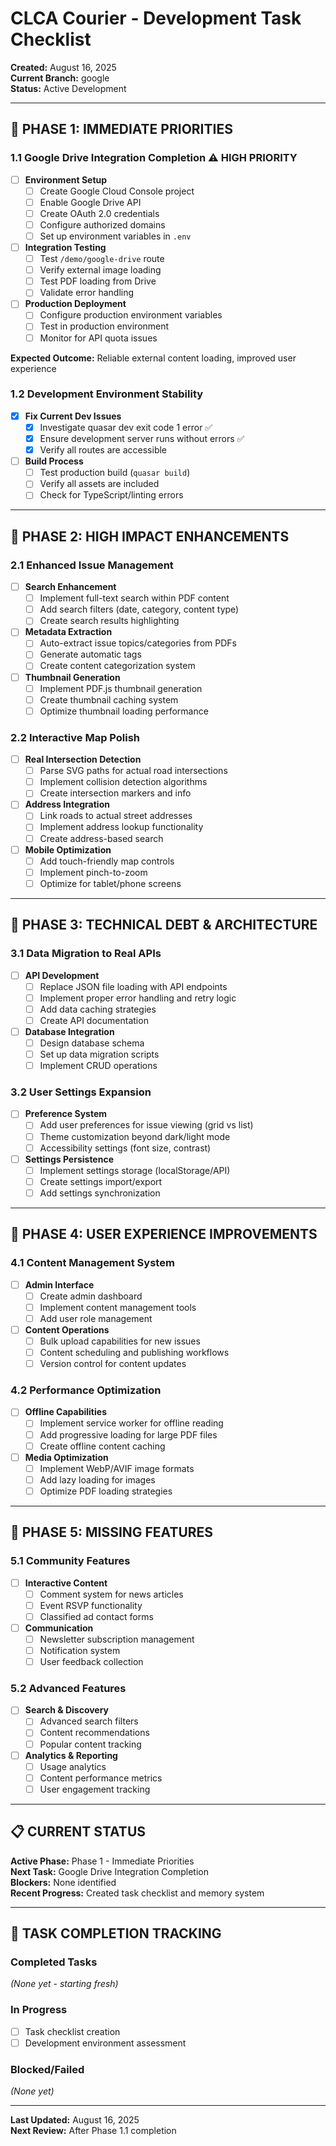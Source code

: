 # CLCA Courier - Development Task Checklist

**Created:** August 16, 2025  
**Current Branch:** google  
**Status:** Active Development

---

## 🎯 PHASE 1: IMMEDIATE PRIORITIES

### 1.1 Google Drive Integration Completion ⚠️ HIGH PRIORITY

- [ ] **Environment Setup**
  - [ ] Create Google Cloud Console project
  - [ ] Enable Google Drive API
  - [ ] Create OAuth 2.0 credentials
  - [ ] Configure authorized domains
  - [ ] Set up environment variables in `.env`
- [ ] **Integration Testing**
  - [ ] Test `/demo/google-drive` route
  - [ ] Verify external image loading
  - [ ] Test PDF loading from Drive
  - [ ] Validate error handling
- [ ] **Production Deployment**
  - [ ] Configure production environment variables
  - [ ] Test in production environment
  - [ ] Monitor for API quota issues

**Expected Outcome:** Reliable external content loading, improved user experience

### 1.2 Development Environment Stability

- [x] **Fix Current Dev Issues**
  - [x] Investigate quasar dev exit code 1 error ✅
  - [x] Ensure development server runs without errors ✅
  - [x] Verify all routes are accessible
- [ ] **Build Process**
  - [ ] Test production build (`quasar build`)
  - [ ] Verify all assets are included
  - [ ] Check for TypeScript/linting errors

---

## 🚀 PHASE 2: HIGH IMPACT ENHANCEMENTS

### 2.1 Enhanced Issue Management

- [ ] **Search Enhancement**
  - [ ] Implement full-text search within PDF content
  - [ ] Add search filters (date, category, content type)
  - [ ] Create search results highlighting
- [ ] **Metadata Extraction**
  - [ ] Auto-extract issue topics/categories from PDFs
  - [ ] Generate automatic tags
  - [ ] Create content categorization system
- [ ] **Thumbnail Generation**
  - [ ] Implement PDF.js thumbnail generation
  - [ ] Create thumbnail caching system
  - [ ] Optimize thumbnail loading performance

### 2.2 Interactive Map Polish

- [ ] **Real Intersection Detection**
  - [ ] Parse SVG paths for actual road intersections
  - [ ] Implement collision detection algorithms
  - [ ] Create intersection markers and info
- [ ] **Address Integration**
  - [ ] Link roads to actual street addresses
  - [ ] Implement address lookup functionality
  - [ ] Create address-based search
- [ ] **Mobile Optimization**
  - [ ] Add touch-friendly map controls
  - [ ] Implement pinch-to-zoom
  - [ ] Optimize for tablet/phone screens

---

## 🔧 PHASE 3: TECHNICAL DEBT & ARCHITECTURE

### 3.1 Data Migration to Real APIs

- [ ] **API Development**
  - [ ] Replace JSON file loading with API endpoints
  - [ ] Implement proper error handling and retry logic
  - [ ] Add data caching strategies
  - [ ] Create API documentation
- [ ] **Database Integration**
  - [ ] Design database schema
  - [ ] Set up data migration scripts
  - [ ] Implement CRUD operations

### 3.2 User Settings Expansion

- [ ] **Preference System**
  - [ ] Add user preferences for issue viewing (grid vs list)
  - [ ] Theme customization beyond dark/light mode
  - [ ] Accessibility settings (font size, contrast)
- [ ] **Settings Persistence**
  - [ ] Implement settings storage (localStorage/API)
  - [ ] Create settings import/export
  - [ ] Add settings synchronization

---

## 🎨 PHASE 4: USER EXPERIENCE IMPROVEMENTS

### 4.1 Content Management System

- [ ] **Admin Interface**
  - [ ] Create admin dashboard
  - [ ] Implement content management tools
  - [ ] Add user role management
- [ ] **Content Operations**
  - [ ] Bulk upload capabilities for new issues
  - [ ] Content scheduling and publishing workflows
  - [ ] Version control for content updates

### 4.2 Performance Optimization

- [ ] **Offline Capabilities**
  - [ ] Implement service worker for offline reading
  - [ ] Add progressive loading for large PDF files
  - [ ] Create offline content caching
- [ ] **Media Optimization**
  - [ ] Implement WebP/AVIF image formats
  - [ ] Add lazy loading for images
  - [ ] Optimize PDF loading strategies

---

## 📱 PHASE 5: MISSING FEATURES

### 5.1 Community Features

- [ ] **Interactive Content**
  - [ ] Comment system for news articles
  - [ ] Event RSVP functionality
  - [ ] Classified ad contact forms
- [ ] **Communication**
  - [ ] Newsletter subscription management
  - [ ] Notification system
  - [ ] User feedback collection

### 5.2 Advanced Features

- [ ] **Search & Discovery**
  - [ ] Advanced search filters
  - [ ] Content recommendations
  - [ ] Popular content tracking
- [ ] **Analytics & Reporting**
  - [ ] Usage analytics
  - [ ] Content performance metrics
  - [ ] User engagement tracking

---

## 📋 CURRENT STATUS

**Active Phase:** Phase 1 - Immediate Priorities  
**Next Task:** Google Drive Integration Completion  
**Blockers:** None identified  
**Recent Progress:** Created task checklist and memory system

---

## 🔄 TASK COMPLETION TRACKING

### Completed Tasks

_(None yet - starting fresh)_

### In Progress

- [ ] Task checklist creation
- [ ] Development environment assessment

### Blocked/Failed

_(None yet)_

---

**Last Updated:** August 16, 2025  
**Next Review:** After Phase 1.1 completion
